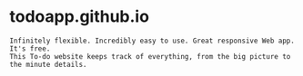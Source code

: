 # todoapp.github.io

    Infinitely flexible. Incredibly easy to use. Great responsive Web app. It's free. 
    This To-do website keeps track of everything, from the big picture to the minute details.
